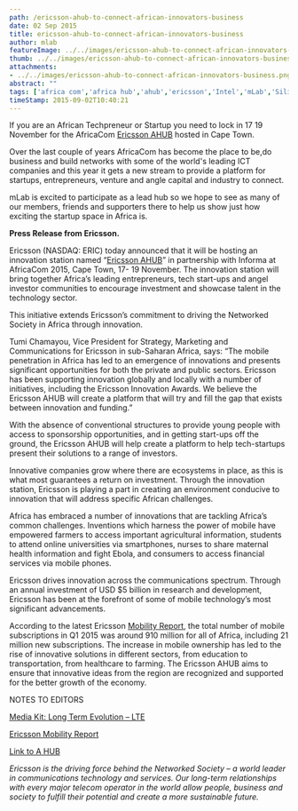 ```yaml
---
path: /ericsson-ahub-to-connect-african-innovators-business
date: 02 Sep 2015
title: ericsson-ahub-to-connect-african-innovators-business
author: mlab
featureImage: ../../images/ericsson-ahub-to-connect-african-innovators-business.png
thumb: ../../images/ericsson-ahub-to-connect-african-innovators-business.png
attachments: 
- ../../images/ericsson-ahub-to-connect-african-innovators-business.png
abstract: ""
tags: ['africa com','africa hub','ahub','ericsson','Intel','mLab','SiliconCape']
timeStamp: 2015-09-02T10:40:21
---
```


If you are an African Techpreneur or Startup you need to lock in 17 19 November for the AfricaCom [Ericsson AHUB](http:&#x2F;&#x2F;ahub.comworldseries.com) hosted in Cape Town.

Over the last couple of years AfricaCom has become the place to be,do business and build networks with some of the world's leading ICT companies and this year it gets a new stream to provide a platform for startups, entrepreneurs, venture and angle capital and industry to connect.

mLab is excited to participate as a lead hub so we hope to see as many of our members, friends and supporters there to help us show just how exciting the startup space in Africa is.

**Press Release from Ericsson.**

Ericsson (NASDAQ: ERIC) today announced that it will be hosting an innovation station named “[Ericsson AHUB](http:&#x2F;&#x2F;ahub.comworldseries.com&#x2F;)” in partnership with Informa at AfricaCom 2015, Cape Town, 17- 19 November. The innovation station will bring together Africa’s leading entrepreneurs, tech start-ups and angel investor communities to encourage investment and showcase talent in the technology sector.

This initiative extends Ericsson’s commitment to driving the Networked Society in Africa through innovation.

Tumi Chamayou, Vice President for Strategy, Marketing and Communications for Ericsson in sub-Saharan Africa, says: “The mobile penetration in Africa has led to an emergence of innovations and presents significant opportunities for both the private and public sectors. Ericsson has been supporting innovation globally and locally with a number of initiatives, including the Ericsson Innovation Awards. We believe the Ericsson AHUB will create a platform that will try and fill the gap that exists between innovation and funding.”

With the absence of conventional structures to provide young people with access to sponsorship opportunities, and in getting start-ups off the ground, the Ericsson AHUB will help create a platform to help tech-startups present their solutions to a range of investors.

Innovative companies grow where there are ecosystems in place, as this is what most guarantees a return on investment. Through the innovation station, Ericsson is playing a part in creating an environment conducive to innovation that will address specific African challenges.

Africa has embraced a number of innovations that are tackling Africa’s common challenges. Inventions which harness the power of mobile have empowered farmers to access important agricultural information, students to attend online universities via smartphones, nurses to share maternal health information and fight Ebola, and consumers to access financial services via mobile phones.

Ericsson drives innovation across the communications spectrum. Through an annual investment of USD $5 billion in research and development, Ericsson has been at the forefront of some of mobile technology’s most significant advancements.

According to the latest Ericsson [Mobility Report](http:&#x2F;&#x2F;www.ericsson.com&#x2F;ericsson-mobility-report), the total number of mobile subscriptions in Q1 2015 was around 910 million for all of Africa, including 21 million new subscriptions. The increase in mobile ownership has led to the rise of innovative solutions in different sectors, from education to transportation, from healthcare to farming. The Ericsson AHUB aims to ensure that innovative ideas from the region are recognized and supported for the better growth of the economy.

NOTES TO EDITORS

[Media Kit: Long Term Evolution – LTE](http:&#x2F;&#x2F;www.ericsson.com&#x2F;thecompany&#x2F;press&#x2F;mediakits&#x2F;lte)

[Ericsson Mobility Report](http:&#x2F;&#x2F;www.ericsson.com&#x2F;mobility-report)

[Link to A HUB](http:&#x2F;&#x2F;ahub.comworldseries.com&#x2F;)

_Ericsson is the driving force behind the Networked Society – a world leader in communications technology and services. Our long-term relationships with every major telecom operator in the world allow people, business and society to fulfill their potential and create a more sustainable future._


